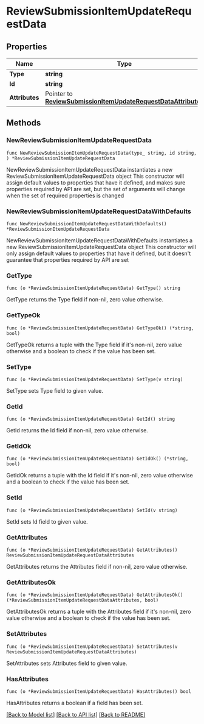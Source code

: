 # ReviewSubmissionItemUpdateRequestData

## Properties

Name | Type | Description | Notes
------------ | ------------- | ------------- | -------------
**Type** | **string** |  | 
**Id** | **string** |  | 
**Attributes** | Pointer to [**ReviewSubmissionItemUpdateRequestDataAttributes**](ReviewSubmissionItemUpdateRequestDataAttributes.md) |  | [optional] 

## Methods

### NewReviewSubmissionItemUpdateRequestData

`func NewReviewSubmissionItemUpdateRequestData(type_ string, id string, ) *ReviewSubmissionItemUpdateRequestData`

NewReviewSubmissionItemUpdateRequestData instantiates a new ReviewSubmissionItemUpdateRequestData object
This constructor will assign default values to properties that have it defined,
and makes sure properties required by API are set, but the set of arguments
will change when the set of required properties is changed

### NewReviewSubmissionItemUpdateRequestDataWithDefaults

`func NewReviewSubmissionItemUpdateRequestDataWithDefaults() *ReviewSubmissionItemUpdateRequestData`

NewReviewSubmissionItemUpdateRequestDataWithDefaults instantiates a new ReviewSubmissionItemUpdateRequestData object
This constructor will only assign default values to properties that have it defined,
but it doesn't guarantee that properties required by API are set

### GetType

`func (o *ReviewSubmissionItemUpdateRequestData) GetType() string`

GetType returns the Type field if non-nil, zero value otherwise.

### GetTypeOk

`func (o *ReviewSubmissionItemUpdateRequestData) GetTypeOk() (*string, bool)`

GetTypeOk returns a tuple with the Type field if it's non-nil, zero value otherwise
and a boolean to check if the value has been set.

### SetType

`func (o *ReviewSubmissionItemUpdateRequestData) SetType(v string)`

SetType sets Type field to given value.


### GetId

`func (o *ReviewSubmissionItemUpdateRequestData) GetId() string`

GetId returns the Id field if non-nil, zero value otherwise.

### GetIdOk

`func (o *ReviewSubmissionItemUpdateRequestData) GetIdOk() (*string, bool)`

GetIdOk returns a tuple with the Id field if it's non-nil, zero value otherwise
and a boolean to check if the value has been set.

### SetId

`func (o *ReviewSubmissionItemUpdateRequestData) SetId(v string)`

SetId sets Id field to given value.


### GetAttributes

`func (o *ReviewSubmissionItemUpdateRequestData) GetAttributes() ReviewSubmissionItemUpdateRequestDataAttributes`

GetAttributes returns the Attributes field if non-nil, zero value otherwise.

### GetAttributesOk

`func (o *ReviewSubmissionItemUpdateRequestData) GetAttributesOk() (*ReviewSubmissionItemUpdateRequestDataAttributes, bool)`

GetAttributesOk returns a tuple with the Attributes field if it's non-nil, zero value otherwise
and a boolean to check if the value has been set.

### SetAttributes

`func (o *ReviewSubmissionItemUpdateRequestData) SetAttributes(v ReviewSubmissionItemUpdateRequestDataAttributes)`

SetAttributes sets Attributes field to given value.

### HasAttributes

`func (o *ReviewSubmissionItemUpdateRequestData) HasAttributes() bool`

HasAttributes returns a boolean if a field has been set.


[[Back to Model list]](../README.md#documentation-for-models) [[Back to API list]](../README.md#documentation-for-api-endpoints) [[Back to README]](../README.md)


